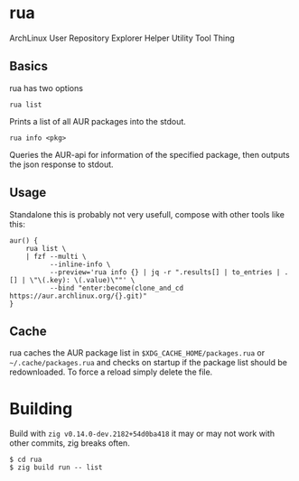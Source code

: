 # rua

ArchLinux User Repository Explorer Helper Utility Tool Thing

## Basics

rua has two options
```
rua list
```
Prints a list of all AUR packages into the stdout.

```
rua info <pkg>
```
Queries the AUR-api for information of the specified package, then outputs the json response to stdout.

## Usage

Standalone this is probably not very usefull, compose with other tools like this:

```
aur() {
    rua list \
    | fzf --multi \
          --inline-info \
          --preview='rua info {} | jq -r ".results[] | to_entries | .[] | \"\(.key): \(.value)\""' \
          --bind "enter:become(clone_and_cd https://aur.archlinux.org/{}.git)"
}
```

## Cache 

rua caches the AUR package list in `$XDG_CACHE_HOME/packages.rua` or `~/.cache/packages.rua` and checks on startup
if the package list should be redownloaded. To force a reload simply delete the file.

# Building
Build with `zig v0.14.0-dev.2182+54d0ba418`
it may or may not work with other commits, zig breaks often.
```
$ cd rua
$ zig build run -- list
```
